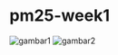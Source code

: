 # pm25-week1
![gambar1](https://github.com/user-attachments/assets/6eb94d3d-0c93-47c1-92d1-f0abfff42748)
![gambar2](https://github.com/user-attachments/assets/c1459211-cf40-4c24-941d-33b8ac1aefe4)
